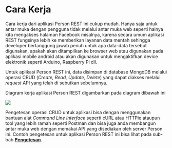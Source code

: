 # Cara Kerja

Cara kerja dari aplikasi Person REST ini cukup mudah. Hanya saja untuk antar muka dengan pengguna tidak melalui antar muka web seperti halnya kita mengakses halaman Facebook misalnya, karena secara umum aplikasi REST fungsinya lebih ke memberikan layanan data mentah sehingga developer bertanggung jawab penuh untuk apa data-data tersebut digunakan, apakah akan ditampilkan ke browser web atau digunakan pada aplikasi mobile android atau akan digunakan untuk mengaktifkan device elektronik seperti Arduino, Raspberry Pi dll.  

Untuk aplikasi Person REST ini, data disimpan di database MongoDB melalui operasi CRUD (*Create, Read, Update, Delete*) yang dapat diakses melalui *request* API yang telah di sebutkan sebelumnya.

Diagram kerja aplikasi Person REST digambarkan pada diagram dibawah ini


![](https://raw.githubusercontent.com/junwatu/pengenalan-nodejs-gitbook/master/images/persons-rest-diagram.png)



Pengetesan operasi CRUD untuk aplikasi bisa dengan menggunakan bantuan alat *Command Line Interface* seperti cURL atau HTTPie ataupun tool yang lebih ramah seperti Postman dan bisa juga anda membangun antar muka web dengan memakai API yang disediakan oleh server Person ini. Contoh pengetesan untuk aplikasi Person REST ini bisa lihat pada sub-bab [**Pengetesan**](./testing.md).